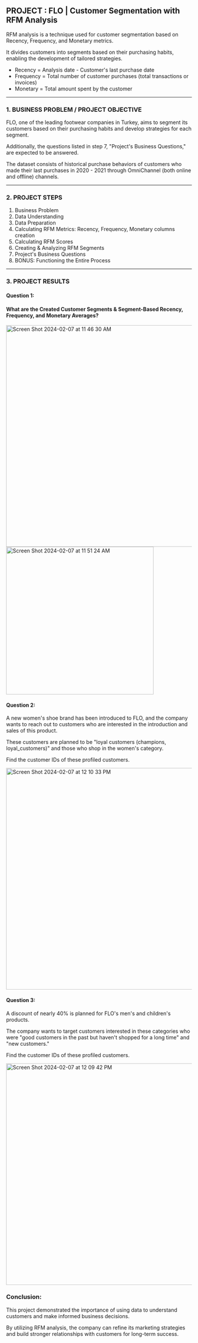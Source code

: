 ## PROJECT : FLO | Customer Segmentation with RFM Analysis

RFM analysis is a technique used for customer segmentation based on Recency, Frequency, and Monetary metrics.

It divides customers into segments based on their purchasing habits, enabling the development of tailored strategies.

- Recency = Analysis date - Customer's last purchase date
- Frequency = Total number of customer purchases (total transactions or invoices)
- Monetary = Total amount spent by the customer

______________________________


### 1. BUSINESS PROBLEM / PROJECT OBJECTIVE
FLO, one of the leading footwear companies in Turkey, aims to segment its customers based on their purchasing habits and develop strategies for each segment.

Additionally, the questions listed in step 7, "Project's Business Questions," are expected to be answered.

The dataset consists of historical purchase behaviors of customers who made their last purchases in 2020 - 2021 through OmniChannel (both online and offline) channels.


______________________________

### 2. PROJECT STEPS

1. Business Problem
2. Data Understanding
3. Data Preparation
4. Calculating RFM Metrics: Recency, Frequency, Monetary columns creation
5. Calculating RFM Scores
6. Creating & Analyzing RFM Segments
7. Project's Business Questions
8. BONUS: Functioning the Entire Process


______________________________

### 3. PROJECT RESULTS

#### Question 1:
#### What are the Created Customer Segments & Segment-Based Recency, Frequency, and Monetary Averages?

<img width="600" alt="Screen Shot 2024-02-07 at 11 46 30 AM" src="https://github.com/gozdemadendere/miuul_data_science_bootcamp/assets/90986708/7594c4ab-b765-4d3a-b91a-8dd416f2455c">

<img width="400" alt="Screen Shot 2024-02-07 at 11 51 24 AM" src="https://github.com/gozdemadendere/miuul_data_science_bootcamp/assets/90986708/5107b094-98e4-4e76-84f8-3f1a3bb27f1f">



#### Question 2:
A new women's shoe brand has been introduced to FLO, and the company wants to reach out to customers who are interested in the introduction and sales of this product.

These customers are planned to be "loyal customers (champions, loyal_customers)" and those who shop in the women's category.

Find the customer IDs of these profiled customers.


<img width="600" alt="Screen Shot 2024-02-07 at 12 10 33 PM" src="https://github.com/gozdemadendere/miuul_data_science_bootcamp/assets/90986708/10ef2888-7a8d-4f5e-96e8-873c1adef770">

#### Question 3:
A discount of nearly 40% is planned for FLO's men's and children's products.

The company wants to target customers interested in these categories who were "good customers in the past but haven't shopped for a long time" and "new customers."

Find the customer IDs of these profiled customers.

<img width="600" alt="Screen Shot 2024-02-07 at 12 09 42 PM" src="https://github.com/gozdemadendere/miuul_data_science_bootcamp/assets/90986708/2e3f94fb-2677-4932-b06e-b0994ca90052">






### Conclusion:

This project demonstrated the importance of using data to understand customers and make informed business decisions.

By utilizing RFM analysis, the company can refine its marketing strategies and build stronger relationships with customers for long-term success.


